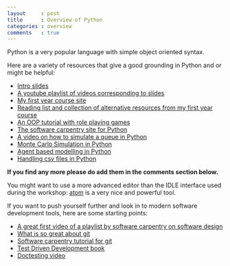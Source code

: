 ```yaml
---
layout     : post
title      : Overview of Python
categories : overview
comments   : true
---
```


Python is a very popular language with simple object oriented syntax.

Here are a variety of resources that give a good grounding in Python and or might be helpful:

- [Intro slides](./Slides/)
- [A youtube playlist of videos corresponding to slides](http://www.youtube.com/playlist?list=PLnC5h3PY-znxd4czt1UGpZcDEXJDdvmQN)
- [My first year course site](http://vincent-knight.com/Computing_for_mathematics/)
- [Reading list and collection of alternative resources from my first year course](http://vincent-knight.com/Computing_for_mathematics/Other/AlternativeResources/)
- [An OOP tutorial with role playing games](http://inventwithpython.com/blog/2014/12/02/why-is-object-oriented-programming-useful-with-an-role-playing-game-example/)
- [The software carpentry site for Python](http://software-carpentry.org/v4/python/)
- [A video on how to simulate a queue in Python](https://www.youtube.com/watch?v=WEA8m3j-Jqk)
- [Monte Carlo Simulation in Python](https://www.youtube.com/watch?v=VJTFfIqO4TU)
- [Agent based modelling in Python](https://www.youtube.com/watch?v=Tz-lZy0AKRI)
- [Handling csv files in Python](https://www.youtube.com/watch?v=jQ9aDyBWCXI)

**If you find any more please do add them in the comments section below.**

You might want to use a more advanced editor than the IDLE interface used during the workshop: [atom](https://atom.io/) is a very nice and powerful tool.

If you want to push yourself further and look in to modern software development tools, here are some starting points:

- [A great first video of a playlist by software carpentry on software design](https://www.youtube.com/watch?v=F1tAUPVzYs4)
- [What is so great about git](https://www.youtube.com/watch?v=OiiZIVb-rZ4)
- [Software carpentry tutorial for git](http://software-carpentry.org/v5/novice/git/index.html)
- [Test Driven Development book](http://chimera.labs.oreilly.com/books/1234000000754)
- [Doctesting video](https://www.youtube.com/watch?v=j5184ZBBVv4)
